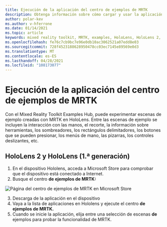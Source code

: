 ```yaml
---
title: Ejecución de la aplicación del centro de ejemplos de MRTK
description: Obtenga información sobre cómo cargar y usar la aplicación de concentrador de ejemplos Mixed Reality Toolkit en los dispositivos HoloLens.
author: polar-kev
ms.author: v-hferrone
ms.date: 01/14/2021
ms.topic: article
keywords: mixed reality toolkit, MRTK, examples, HoloLens, HoloLens 2, shaders, tooltips, hand interaction, clipping, bounding boxes, buttons, hand menus, slate, slider
ms.openlocfilehash: fe76c7cb9bc7e96e0db10ac3062521a07edd8e03
ms.sourcegitcommit: 728f4523188628950478cc03ec7145e89569e0d3
ms.translationtype: MT
ms.contentlocale: es-ES
ms.lasthandoff: 04/28/2021
ms.locfileid: "108173077"
---
```

# <a name="running-the-mrtk-examples-hub-app"></a>Ejecución de la aplicación del centro de ejemplos de MRTK

Con el Mixed Reality Toolkit Examples Hub, puede experimentar escenas de ejemplo creadas con MRTK en HoloLens. Entre las escenas de ejemplo se incluyen la interacción con las manos, el recorte, la información sobre herramientas, los sombreadores, los rectángulos delimitadores, los botones que se pueden presionar, los menús de mano, las pizarras, los controles deslizantes, etc.

## <a name="hololens-2-and-hololens-1st-gen"></a>HoloLens 2 y HoloLens (1.ª generación)

1. En el dispositivo Hololens, acceda a Microsoft Store para comprobar que el dispositivo está conectado a Internet.
2. Busque el centro **de ejemplos de MRTK:**

![Página del centro de ejemplos de MRTK en Microsoft Store](images/mrtk-examples-hub-img-01.png)

3. Descarga de la aplicación en el dispositivo
4. Vaya a la lista de aplicaciones en Hololens y ejecute el centro **de ejemplos de MRTK.**
5. Cuando se inicie la aplicación, elija entre una selección de escenas **de** ejemplos para probar la funcionalidad de MRTK.

